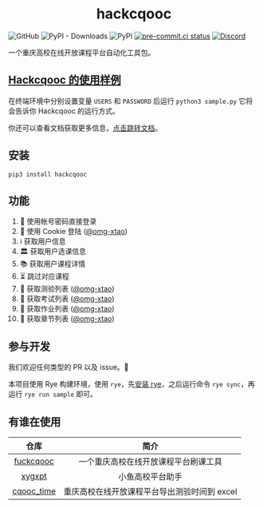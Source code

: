 <h1 align="center">hackcqooc</h1>

![GitHub](https://img.shields.io/github/license/Fatpandac/hackcqooc) ![PyPI - Downloads](https://img.shields.io/pypi/dm/hackcqooc) ![PyPI](https://img.shields.io/pypi/v/hackcqooc) [![pre-commit.ci status](https://results.pre-commit.ci/badge/github/Fatpandac/hackcqooc/main.svg)](https://results.pre-commit.ci/latest/github/Fatpandac/hackcqooc/main) [![Discord](https://img.shields.io/discord/1100683975321722980?label=Discord)](https://discord.gg/KMQBfKHzRm)

一个重庆高校在线开放课程平台自动化工具包。

## [Hackcqooc 的使用样例](https://github.com/Fatpandac/hackcqooc/blob/main/sample.py)

在终端环境中分别设置变量 `USERS` 和 `PASSWORD`
后运行 `python3 sample.py` 它将会告诉你 Hackcqooc 的运行方式。

你还可以查看文档获取更多信息，[点击跳转文档](/docs/readme.md)。

## 安装

```
pip3 install hackcqooc
```

## 功能

1. 🔑 使用帐号密码直接登录
2. 🍪 使用 Cookie 登陆 ([@omg-xtao](https://github.com/omg-xtao))
3. ℹ️ 获取用户信息
4. 🏛️ 获取用户选课信息
5. 📚 获取用户课程详情
6. ⏳ 跳过对应课程
7. 📝 获取测验列表 ([@omg-xtao](https://github.com/omg-xtao))
8. 💯 获取考试列表 ([@omg-xtao](https://github.com/omg-xtao))
9. 📖 获取作业列表 ([@omg-xtao](https://github.com/omg-xtao))
10. 🔢 获取章节列表 ([@omg-xtao](https://github.com/omg-xtao))

## 参与开发

我们欢迎任何类型的 PR 以及 issue。🎉

本项目使用 Rye 构建环境，使用 `rye`，先[安装 rye](https://rye-up.com/guide/installation/)，之后运行命令 `rye sync`，再运行 `rye run sample` 即可。

## 有谁在使用

|                      仓库                                 |             简介               |
|:--------------------------------------------------------:|:------------------------------:|
| [fuckcqooc](https://github.com/Fatpandac/fuck_cqooc)     | 一个重庆高校在线开放课程平台刷课工具 |
| [xygxpt](https://github.com/Mrkk1/xygxpt)                | 小鱼高校平台助手                  |
| [cqooc_time](https://github.com/omg-xtao/cqooc_time)     | 重庆高校在线开放课程平台导出测验时间到 excel |
